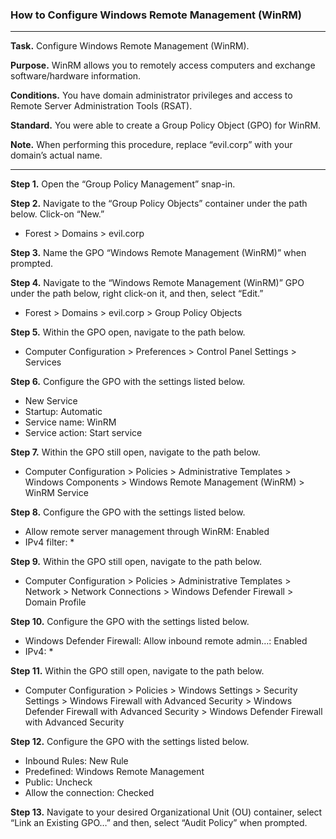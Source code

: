 ### How to Configure Windows Remote Management (WinRM)

---

**Task.** Configure Windows Remote Management (WinRM).

**Purpose.** WinRM allows you to remotely access computers and exchange software/hardware information.

**Conditions.** You have domain administrator privileges and access to Remote Server Administration Tools (RSAT).  

**Standard.** You were able to create a Group Policy Object (GPO) for WinRM.

**Note.** When performing this procedure, replace “evil.corp” with your domain’s actual name.

---

**Step 1.** Open the “Group Policy Management” snap-in. 

**Step 2.** Navigate to the “Group Policy Objects” container under the path below. Click-on “New.”
* Forest > Domains > evil.corp

**Step 3.** Name the GPO “Windows Remote Management (WinRM)” when prompted. 

**Step 4.** Navigate to the “Windows Remote Management (WinRM)” GPO under the path below, right click-on it, and then, select “Edit.”
* Forest > Domains > evil.corp > Group Policy Objects 

**Step 5.** Within the GPO open, navigate to the path below. 
* Computer Configuration > Preferences > Control Panel Settings > Services

**Step 6.** Configure the GPO with the settings listed below. 
* New Service
* Startup: Automatic
* Service name: WinRM
* Service action: Start service

**Step 7.** Within the GPO still open, navigate to the path below. 
* Computer Configuration > Policies > Administrative Templates > Windows Components > Windows Remote Management (WinRM) > WinRM Service

**Step 8.** Configure the GPO with the settings listed below.
* Allow remote server management through WinRM: Enabled
* IPv4 filter: *

**Step 9.** Within the GPO still open, navigate to the path below. 
* Computer Configuration > Policies > Administrative Templates > Network > Network Connections > Windows Defender Firewall > Domain Profile

**Step 10.** Configure the GPO with the settings listed below.
* Windows Defender Firewall: Allow inbound remote admin…: Enabled
* IPv4: *

**Step 11.** Within the GPO still open, navigate to the path below. 
* Computer Configuration > Policies > Windows Settings > Security Settings > Windows Firewall with Advanced Security > Windows Defender Firewall with Advanced Security > Windows Defender Firewall with Advanced Security

**Step 12.** Configure the GPO with the settings listed below.
* Inbound Rules: New Rule
* Predefined: Windows Remote Management
* Public: Uncheck
* Allow the connection: Checked

**Step 13.** Navigate to your desired Organizational Unit (OU) container, select “Link an Existing GPO…” and then, select “Audit Policy” when prompted. 
